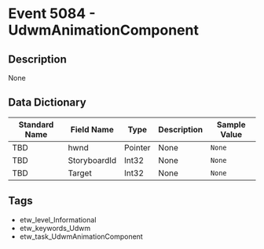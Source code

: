 # Event 5084 - UdwmAnimationComponent

## Description
None

## Data Dictionary
|Standard Name|Field Name|Type|Description|Sample Value|
|---|---|---|---|---|
|TBD|hwnd|Pointer|None|`None`|
|TBD|StoryboardId|Int32|None|`None`|
|TBD|Target|Int32|None|`None`|

## Tags
* etw_level_Informational
* etw_keywords_Udwm
* etw_task_UdwmAnimationComponent